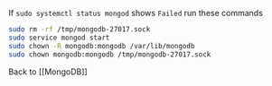 If `sudo systemctl status mongod` shows `Failed` run these commands
```bash
sudo rm -rf /tmp/mongodb-27017.sock
sudo service mongod start
sudo chown -R mongodb:mongodb /var/lib/mongodb
sudo chown mongodb:mongodb /tmp/mongodb-27017.sock
```

Back to [[MongoDB]]